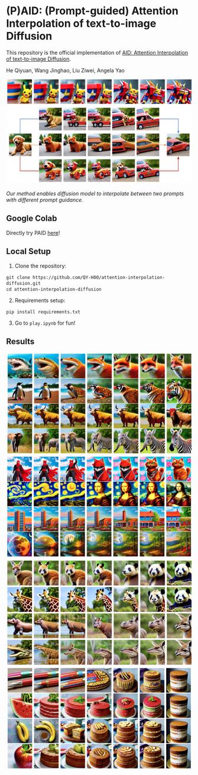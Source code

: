 # (P)AID: (Prompt-guided) Attention Interpolation of text-to-image Diffusion

This repository is the official implementation of [AID: Attention Interpolation of text-to-image Diffusion]().

He Qiyuan, Wang Jinghao, Liu Ziwei, Angela Yao

![Local Image](./example/Pikachu_Gundam.png)
![Local Image](./example/paid.png)

*Our method enables diffusion model to interpolate between two prompts with different prompt guidance.*

## Google Colab

Directly try PAID [here](https://colab.research.google.com/drive/1zC-iOVu_raiFdUAD-TQ76GPKAuIj4hIt?usp=sharing)!

## Local Setup

1. Clone the repository:

```
git clone https://github.com/QY-H00/attention-interpolation-diffusion.git
cd attention-interpolation-diffusion
```
2. Requirements setup:

```
pip install requirements.txt
```

3. Go to `play.ipynb` for fun!

## Results

![Local Image](./example/paid_1.png)
![Local Image](./example/paid_2.png)
![Local Image](./example/paid_3.png)
![Local Image](./example/paid_4.png)
